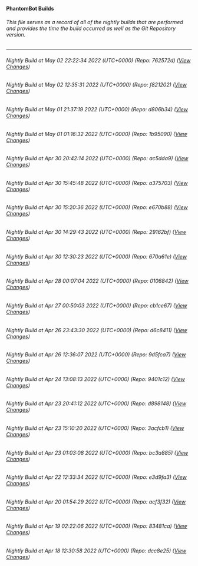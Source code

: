 **PhantomBot Builds**

###### This file serves as a record of all of the nightly builds that are performed and provides the time the build occurred as well as the Git Repository version.
-------------------------------------------------------------------------------------------------------------
###### Nightly Build at May 02 22:22:34 2022 (UTC+0000) (Repo: 762572d) ([View Changes](https://github.com/PhantomBot/PhantomBot/compare/f821202...762572d))
###### Nightly Build at May 02 12:35:31 2022 (UTC+0000) (Repo: f821202) ([View Changes](https://github.com/PhantomBot/PhantomBot/compare/d806b34...f821202))
###### Nightly Build at May 01 21:37:19 2022 (UTC+0000) (Repo: d806b34) ([View Changes](https://github.com/PhantomBot/PhantomBot/compare/1b95090...d806b34))
###### Nightly Build at May 01 01:16:32 2022 (UTC+0000) (Repo: 1b95090) ([View Changes](https://github.com/PhantomBot/PhantomBot/compare/ac5dda9...1b95090))
###### Nightly Build at Apr 30 20:42:14 2022 (UTC+0000) (Repo: ac5dda9) ([View Changes](https://github.com/PhantomBot/PhantomBot/compare/a375703...ac5dda9))
###### Nightly Build at Apr 30 15:45:48 2022 (UTC+0000) (Repo: a375703) ([View Changes](https://github.com/PhantomBot/PhantomBot/compare/e670b88...a375703))
###### Nightly Build at Apr 30 15:20:36 2022 (UTC+0000) (Repo: e670b88) ([View Changes](https://github.com/PhantomBot/PhantomBot/compare/29162bf...e670b88))
###### Nightly Build at Apr 30 14:29:43 2022 (UTC+0000) (Repo: 29162bf) ([View Changes](https://github.com/PhantomBot/PhantomBot/compare/670a61e...29162bf))
###### Nightly Build at Apr 30 12:30:23 2022 (UTC+0000) (Repo: 670a61e) ([View Changes](https://github.com/PhantomBot/PhantomBot/compare/0106842...670a61e))
###### Nightly Build at Apr 28 00:07:04 2022 (UTC+0000) (Repo: 0106842) ([View Changes](https://github.com/PhantomBot/PhantomBot/compare/cb1ce67...0106842))
###### Nightly Build at Apr 27 00:50:03 2022 (UTC+0000) (Repo: cb1ce67) ([View Changes](https://github.com/PhantomBot/PhantomBot/compare/d6c8411...cb1ce67))
###### Nightly Build at Apr 26 23:43:30 2022 (UTC+0000) (Repo: d6c8411) ([View Changes](https://github.com/PhantomBot/PhantomBot/compare/9d5fca7...d6c8411))
###### Nightly Build at Apr 26 12:36:07 2022 (UTC+0000) (Repo: 9d5fca7) ([View Changes](https://github.com/PhantomBot/PhantomBot/compare/9401c12...9d5fca7))
###### Nightly Build at Apr 24 13:08:13 2022 (UTC+0000) (Repo: 9401c12) ([View Changes](https://github.com/PhantomBot/PhantomBot/compare/d898148...9401c12))
###### Nightly Build at Apr 23 20:41:12 2022 (UTC+0000) (Repo: d898148) ([View Changes](https://github.com/PhantomBot/PhantomBot/compare/3acfcb1...d898148))
###### Nightly Build at Apr 23 15:10:20 2022 (UTC+0000) (Repo: 3acfcb1) ([View Changes](https://github.com/PhantomBot/PhantomBot/compare/bc3a885...3acfcb1))
###### Nightly Build at Apr 23 01:03:08 2022 (UTC+0000) (Repo: bc3a885) ([View Changes](https://github.com/PhantomBot/PhantomBot/compare/e3d9fa3...bc3a885))
###### Nightly Build at Apr 22 12:33:34 2022 (UTC+0000) (Repo: e3d9fa3) ([View Changes](https://github.com/PhantomBot/PhantomBot/compare/acf3f32...e3d9fa3))
###### Nightly Build at Apr 20 01:54:29 2022 (UTC+0000) (Repo: acf3f32) ([View Changes](https://github.com/PhantomBot/PhantomBot/compare/83481ca...acf3f32))
###### Nightly Build at Apr 19 02:22:06 2022 (UTC+0000) (Repo: 83481ca) ([View Changes](https://github.com/PhantomBot/PhantomBot/compare/dcc8e25...83481ca))
###### Nightly Build at Apr 18 12:30:58 2022 (UTC+0000) (Repo: dcc8e25) ([View Changes](https://github.com/PhantomBot/PhantomBot/compare/0a4a788...dcc8e25))
